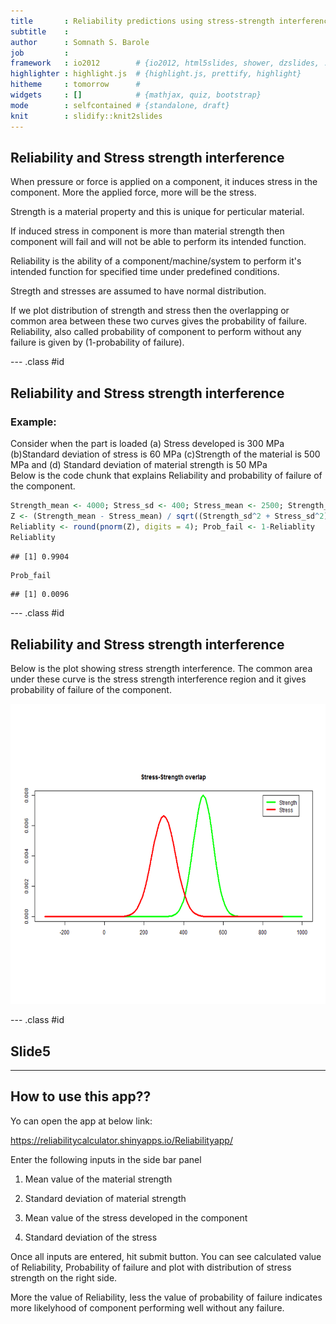 ```yaml
---
title       : Reliability predictions using stress-strength interference
subtitle    : 
author      : Somnath S. Barole
job         : 
framework   : io2012        # {io2012, html5slides, shower, dzslides, ...}
highlighter : highlight.js  # {highlight.js, prettify, highlight}
hitheme     : tomorrow      # 
widgets     : []            # {mathjax, quiz, bootstrap}
mode        : selfcontained # {standalone, draft}
knit        : slidify::knit2slides
---
```


## Reliability and Stress strength interference

When pressure or force is applied on a component, it induces stress in the component. More the applied force, more will be the stress.  

Strength is a material property and this is unique for perticular material.   

If induced stress in component is more than material strength then component will fail and will not be able to perform its intended function.    

Reliability is the ability of a component/machine/system to perform it's intended function for specified time under predefined conditions.  

Stregth and stresses are assumed to have normal distribution.   

If we plot distribution of strength and stress then the overlapping or common area between these two curves gives the probability of failure. Reliability, also called probability of component to perform without any failure is given by (1-probability of failure).

--- .class #id 

## Reliability and Stress strength interference
### Example:

Consider when the part is loaded (a) Stress developed is 300 MPa (b)Standard deviation of stress is 60 MPa (c)Strength of the material is 500 MPa and (d) Standard deviation of material strength is 50 MPa   
Below is the code chunk that explains Reliability and probability of failure of the component.

```r
Strength_mean <- 4000; Stress_sd <- 400; Stress_mean <- 2500; Strength_sd <- 500;
Z <- (Strength_mean - Stress_mean) / sqrt((Strength_sd^2 + Stress_sd^2))
Reliablity <- round(pnorm(Z), digits = 4); Prob_fail <- 1-Reliablity
Reliablity
```

```
## [1] 0.9904
```

```r
Prob_fail
```

```
## [1] 0.0096
```

--- .class #id 

## Reliability and Stress strength interference

Below is the plot showing stress strength interference.
The common area under these curve is the stress strength interference region and it gives probability of failure of the component.


<div style='text-align: center;'>
    <img height='480' src='Fig2.png' />
    </div>
    
--- .class #id 

## Slide5

---

## How to use this app??

Yo can open the app at below link:   

<https://reliabilitycalculator.shinyapps.io/Reliabilityapp/>

Enter the following inputs in the side bar panel   

1. Mean value of the material strength    

2. Standard deviation of material strength   

3. Mean value of the stress developed in the component   

4. Standard deviation of the stress    

Once all inputs are entered, hit submit button. You can see calculated value of Reliability, Probability of failure and plot with distribution of stress strength on the right side.    

More the value of Reliability, less the value of probability of failure indicates more likelyhood
of component performing well without any failure.
